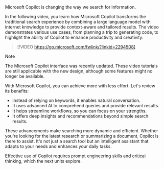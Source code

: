 Microsoft Copilot is changing the way we search for information. 

In the following video, you learn how Microsoft Copilot transforms the traditional search experience by combining a large language model with internet knowledge to provide context-aware and tailored results. The video demonstrates various use cases, from planning a trip to generating code, to highlight the ability of Copilot to enhance productivity and creativity.

> [!VIDEO https://go.microsoft.com/fwlink/?linkid=2294508]

> [!NOTE]
> The Microsoft Copilot interface was recently updated. These video tutorials are still applicable with the new design, although some features might no longer be available.

With Microsoft Copilot, you can achieve more with less effort. Let's review its benefits:

- Instead of relying on keywords, it enables natural conversation.
- It uses advanced AI to comprehend queries and provide relevant results.
- It helps streamline workflows, so you can focus on your strengths.
- It offers deep insights and recommendations beyond simple search results.

These advancements make searching more dynamic and efficient. Whether you're looking for the latest research or summarizing a document, Copilot is there to assist. It's not just a search tool but an intelligent assistant that adapts to your needs and enhances your daily tasks.

Effective use of Copilot requires prompt engineering skills and critical thinking, which the next units explore.
